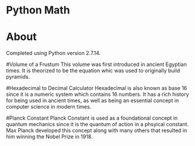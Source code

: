 # Python Math

# About
Completed using Python version 2.7.14.

#Volume of a Frustum
This volume was first introduced in ancient Egyptian times. It is theorized to be the equation whic was used to originally build pyramids.

#Hexadecimal to Decimal Calculator
Hexadecimal is also known as base 16 since it is a numeric system which contains 16 numbers. It has a rich history for being used in ancient times, as well as being an essential concept in computer science in modern times. 

#Planck Constant
Planck Constant is used as a foundational concept in quantum mechanics since it is the quantum of action in a phsyical constant. Max Planck developed this concept along with many others that resulted in him winning the Nobel Prize in 1918. 
